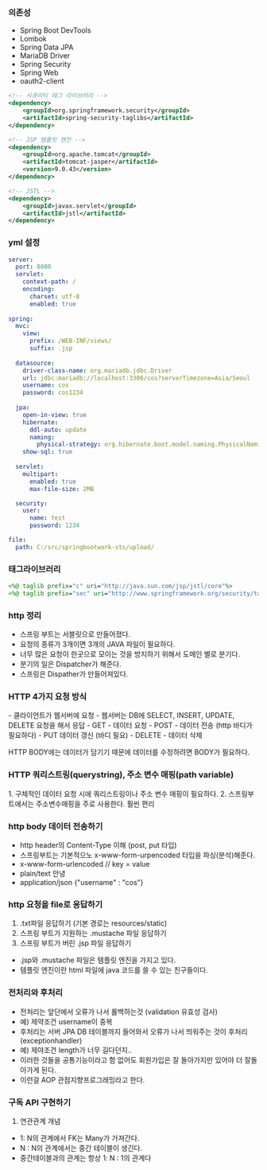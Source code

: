
### 의존성

- Spring Boot DevTools
- Lombok
- Spring Data JPA
- MariaDB Driver
- Spring Security
- Spring Web
- oauth2-client

```xml
<!-- 시큐리티 태그 라이브러리 -->
<dependency>
	<groupId>org.springframework.security</groupId>
	<artifactId>spring-security-taglibs</artifactId>
</dependency>

<!-- JSP 템플릿 엔진 -->
<dependency>
	<groupId>org.apache.tomcat</groupId>
	<artifactId>tomcat-jasper</artifactId>
	<version>9.0.43</version>
</dependency>

<!-- JSTL -->
<dependency>
	<groupId>javax.servlet</groupId>
	<artifactId>jstl</artifactId>
</dependency>
```
### yml 설정

```yml
server:
  port: 8080
  servlet:
    context-path: /
    encoding:
      charset: utf-8
      enabled: true
    
spring:
  mvc:
    view:
      prefix: /WEB-INF/views/
      suffix: .jsp
      
  datasource:
    driver-class-name: org.mariadb.jdbc.Driver
    url: jdbc:mariadb://localhost:3306/cos?serverTimezone=Asia/Seoul
    username: cos
    password: cos1234
    
  jpa:
    open-in-view: true
    hibernate:
      ddl-auto: update
      naming:
        physical-strategy: org.hibernate.boot.model.naming.PhysicalNamingStrategyStandardImpl
    show-sql: true
      
  servlet:
    multipart:
      enabled: true
      max-file-size: 2MB

  security:
    user:
      name: test
      password: 1234   

file:
  path: C:/src/springbootwork-sts/upload/
```

### 태그라이브러리

```jsp
<%@ taglib prefix="c" uri="http://java.sun.com/jsp/jstl/core"%>
<%@ taglib prefix="sec" uri="http://www.springframework.org/security/tags"%>
```


### http 정리
- 스프링 부트는 서블릿으로 만들어졌다.
- 요청의 종류가 3개이면 3개의 JAVA 파일이 필요하다.
- 너무 많은 요청이 한곳으로 모이는 것을 방지하기 위해서 도메인 별로 분기다.
- 분기의 일은 Dispatcher가 해준다.
- 스프링은 Dispather가 만들어져있다.

<h3>HTTP 4가지 요청 방식 </h3>
- 클라이언트가 웹서버에 요청
- 웹서버는 DB에 SELECT, INSERT, UPDATE, DELETE 요청을 해서 응답
- GET - 데이터 요청
- POST - 데이터 전송 (http 바디가 필요하다)
- PUT 데이터 갱신 (바디 필요)
- DELETE - 데이터 삭제

HTTP BODY에는 데이터가 담기기 때문에 데이터를 수정하려면 BODY가 필요하다.


<h3> HTTP 쿼리스트링(querystring), 주소 변수 매핑(path variable) </h3>
1. 구체적인 데이터 요청 시에 쿼리스트링이나 주소 변수 매핑이 필요하다.
2. 스프링부트에서는 주소변수매핑을 주로 사용한다. 훨씬 편리

<h3>http body 데이터 전송하기</h3>

- http header의 Content-Type 이해 (post, put 타입)
- 스프링부트는 기본적으노 x-www-form-urpencoded 타입을 파싱(분석)해준다.
- x-www-form-urlencoded // key = value
- plain/text 안녕
- application/json {"username" : "cos"}


<h3>http 요청을 file로 응답하기</h3>

1. .txt파일 응답하기 (기본 경로는 resources/static)
2. 스프링 부트가 지원하는 .mustache 파일 응답하기
3. 스프링 부트가 버린 .jsp 파일 응답하기

- .jsp와 .mustache 파일은 템플릿 엔진을 가지고 있다.
- 템플릿 엔진이란 html 파일에 java 코드를 쓸 수 있는 친구들이다.

### 전처리와 후처리
- 전처리는 앞단에서 오류가 나서 롤백하는것 (validation 유효성 검사)
- 예) 제약조건 username이 중복
- 후처리는 서버 JPA DB 테이블까지 들어와서 오류가 나서 띄워주는 것이 후처리(exceptionhandler)
- 예) 제야조건 length가 너무 길다던지..
- 이러한 것들을 공통기능이라고 함 없어도 회원가입은 잘 돌아가지만 있어야 더 잘돌아가게 된다.
- 이런걸 AOP 관점지향프로그래밍라고 한다.

### 구독 API 구현하기

1. 연관관계 개념
- 1: N의 관계에서 FK는 Many가 가져간다.
- N : N의 관계에서는 중간 테이블이 생긴다.
- 중간테이블과의 관계는 항상 1: N : 1의 관계다

